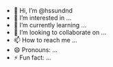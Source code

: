 - 👋 Hi, I’m @hssundnd
- 👀 I’m interested in ...
- 🌱 I’m currently learning ...
- 💞️ I’m looking to collaborate on ...
- 📫 How to reach me ...
- 😄 Pronouns: ...
- ⚡ Fun fact: ...

<!---
hssundnd/hssundnd is a ✨ special ✨ repository because its `README.md` (this file) appears on your GitHub profile.
You can click the Preview link to take a look at your changes.
--->
